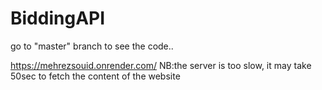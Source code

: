 # BiddingAPI
go to "master" branch to see the code..


https://mehrezsouid.onrender.com/
NB:the server is too slow, it may take 50sec to fetch the content of the website 
